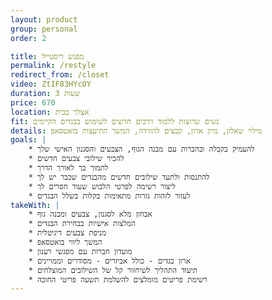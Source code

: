 ```yaml
---
layout: product
group: personal
order: 2

title: מפגש ריסטייל
permalink: /restyle
redirect_from: /closet
video: ZtIF83HYcOY
duration: 3 שעות
price: 670
location: אצלך בבית
fit: נשים שרוצות ללמוד דרכים חדשים לשימוש בבגדים הקיימים
details: מילוי שאלון, מיון ארון, קבצים להורדה, המשך התיעצות בואטסאפ
goals: |
    * להעמיק בקבלה ובהכרות עם מבנה הגוף, הצבעים והסגנון האישי שלך
    * להכיר שילובי צבעים חדשים
    * לתמוך בך לאורך הדרך
    * להתנסות ולתעד שילובים חדשים מהבגדים שכבר יש לך
    * ליצור רשימה לפרטי הלבוש שעוד חסרים לך
    * לעזור לזהות גזרות מתאימות בקלות בשלל הבגדים
takeWith: |
    * אבחון מלא לסגנון, צבעים ומבנה גוף
    * המלצות אישיות בבחירת הבגדים
    * מניפת צבעים דיגיטלית
    * המשך ליווי בואטסאפ
    * מועדון חברות עם מפגשי רענון
    * ארון בגדים - כולל אביזרים - מסודרים וממויינים
    * תיעוד התהליך לשיחזור קל של השילובים המוצלחים
    * רשימת פריטים מומלצים להשלמת תשעה פריטי החובה
---
```

